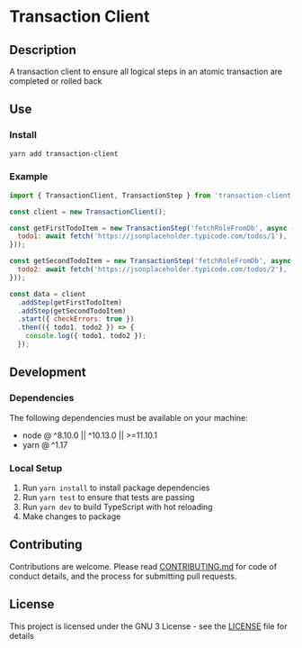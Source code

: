 # Transaction Client

## Description

A transaction client to ensure all logical steps in an atomic transaction are completed or rolled back

## Use

### Install

```bash
yarn add transaction-client
```

### Example

```javascript
import { TransactionClient, TransactionStep } from 'transaction-client';

const client = new TransactionClient();

const getFirstTodoItem = new TransactionStep('fetchRoleFromDb', async () => ({
  todo1: await fetch('https://jsonplaceholder.typicode.com/todos/1'),
}));

const getSecondTodoItem = new TransactionStep('fetchRoleFromDb', async () => ({
  todo2: await fetch('https://jsonplaceholder.typicode.com/todos/2'),
}));

const data = client
  .addStep(getFirstTodoItem)
  .addStep(getSecondTodoItem)
  .start({ checkErrors: true })
  .then(({ todo1, todo2 }) => {
    console.log({ todo1, todo2 });
  });
```

## Development

### Dependencies

The following dependencies must be available on your machine:

- node @ ^8.10.0 || ^10.13.0 || >=11.10.1
- yarn @ ^1.17

### Local Setup

1. Run `yarn install` to install package dependencies
1. Run `yarn test` to ensure that tests are passing
1. Run `yarn dev` to build TypeScript with hot reloading
1. Make changes to package

## Contributing

Contributions are welcome. Please read [CONTRIBUTING.md](CONTRIBUTING.md) for code of conduct details, and the process for submitting pull requests.

## License

This project is licensed under the GNU 3 License - see the [LICENSE](LICENSE) file for details
